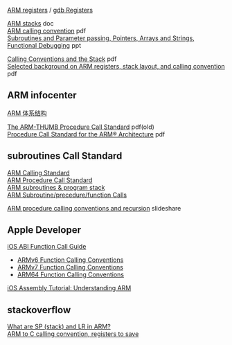 [ARM registers](http://www.keil.com/support/man/docs/armasm/armasm_dom1359731128950.htm) / [gdb Registers](https://sourceware.org/gdb/onlinedocs/gdb/Registers.html)  

[ARM stacks](http://www.cems.uwe.ac.uk/~cduffy/es/ARMstacks.doc)  doc  
[ARM calling convention](https://www.ele.uva.es/~jesus/hardware_empotrado/ARM_calling.pdf) pdf  
[Subroutines and Parameter passing, Pointers, Arrays and Strings, Functional Debugging](http://users.ece.utexas.edu/~valvano/Volume1/Lec5.ppt) ppt  

[Calling Conventions and the Stack](http://www2.unb.ca/~owen/courses/2253-2017/slides/07-subroutines.pdf)  pdf  
[Selected background on ARM registers, stack layout, and calling convention](https://www.trust.informatik.tu-darmstadt.de/fileadmin/user_upload/Group_TRUST/LectureSlides/ESS-SS2017/05-Code-Reuse_Attacks-handout.pdf) pdf  

## ARM infocenter
[ARM 体系结构](http://infocenter.arm.com/help/topic/com.arm.doc.set.architecture/index.html)  

[The ARM-THUMB Procedure Call Standard](http://www.cs.cornell.edu/courses/cs414/2003sp/resources/armcallconvention.pdf) pdf(old)  
[Procedure Call Standard for the ARM® Architecture](http://infocenter.arm.com/help/topic/com.arm.doc.ihi0042f/IHI0042F_aapcs.pdf) pdf  

## subroutines Call Standard
[ARM Calling Standard](https://courses.washington.edu/cp105/02_Exceptions/Calling%20Standard.html)  
[ARM Procedure Call Standard](https://www.cl.cam.ac.uk/~fms27/teaching/2001-02/arm-project/02-sort/apcs.txt)  
[ARM subroutines & program stack](http://www.toves.org/books/armsub/)  
[ARM Subroutine/precedure/function Calls](http://www.cs.uregina.ca/Links/class-info/301/ARM-subroutine/lecture.html)  

[ARM procedure calling conventions and recursion](https://www.slideshare.net/StephanCadene/arm-procedure-calling-conventions-and-recursion) slideshare  

## Apple Developer
[iOS ABI Function Call Guide](https://developer.apple.com/library/content/documentation/Xcode/Conceptual/iPhoneOSABIReference/Introduction/Introduction.html#//apple_ref/doc/uid/TP40009020-SW1)  

- [ARMv6 Function Calling Conventions](https://developer.apple.com/library/content/documentation/Xcode/Conceptual/iPhoneOSABIReference/Articles/ARMv6FunctionCallingConventions.html#//apple_ref/doc/uid/TP40009021-SW1)  
- [ARMv7 Function Calling Conventions](https://developer.apple.com/library/content/documentation/Xcode/Conceptual/iPhoneOSABIReference/Articles/ARMv7FunctionCallingConventions.html#//apple_ref/doc/uid/TP40009022-SW1)  
- [ARM64 Function Calling Conventions](https://developer.apple.com/library/content/documentation/Xcode/Conceptual/iPhoneOSABIReference/Articles/ARM64FunctionCallingConventions.html#//apple_ref/doc/uid/TP40013702-SW1)  

[iOS Assembly Tutorial: Understanding ARM](https://www.raywenderlich.com/37181/ios-assembly-tutorial)

## stackoverflow
[What are SP (stack) and LR in ARM?](https://stackoverflow.com/questions/8236959/what-are-sp-stack-and-lr-in-arm)  
[ARM to C calling convention, registers to save](https://stackoverflow.com/questions/261419/arm-to-c-calling-convention-registers-to-save)  
